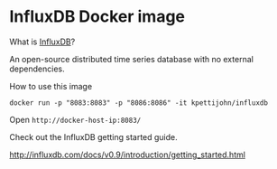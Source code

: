 # InfluxDB Docker image

What is [InfluxDB](https://influxdb.com/)?

An open-source distributed time series database with no external dependencies.

How to use this image

```
docker run -p "8083:8083" -p "8086:8086" -it kpettijohn/influxdb
```

Open `http://docker-host-ip:8083/`

Check out the InfluxDB getting started guide.

<http://influxdb.com/docs/v0.9/introduction/getting_started.html>
